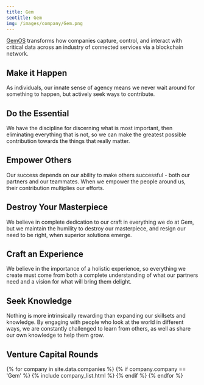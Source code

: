 ```yaml
---
title: Gem
seotitle: Gem
img: /images/company/Gem.png
---
```


<a href="https://gem.co/">GemOS</a> transforms how companies capture, control, and interact with critical data across an industry of connected services via a blockchain network.

## Make it Happen

As individuals, our innate sense of agency means we never wait around for something to happen, but actively seek ways to contribute.

## Do the Essential

We have the discipline for discerning what is most important, then eliminating everything that is not, so we can make the greatest possible contribution towards the things that really matter.

## Empower Others

Our success depends on our ability to make others successful - both our partners and our teammates. When we empower the people around us, their contribution multiplies our efforts.

## Destroy Your Masterpiece

We believe in complete dedication to our craft in everything we do at Gem, but we maintain the humility to destroy our masterpiece, and resign our need to be right, when superior solutions emerge.

## Craft an Experience

We believe in the importance of a holistic experience, so everything we create must come from both a complete understanding of what our partners need and a vision for what will bring them delight.

## Seek Knowledge

Nothing is more intrinsically rewarding than expanding our skillsets and knowledge. By engaging with people who look at the world in different ways, we are constantly challenged to learn from others, as well as share our own knowledge to help them grow.

## Venture Capital Rounds

{% for company in site.data.companies %}
{% if company.company == 'Gem' %}
{% include company_list.html %}
{% endif %}
{% endfor %}